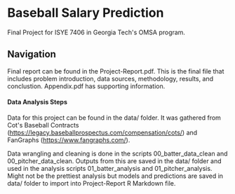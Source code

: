 # Baseball Salary Prediction
 
Final Project for ISYE 7406 in Georgia Tech's OMSA program.

## Navigation

Final report can be found in the Project-Report.pdf. This is the final file that includes problem introduction, data sources, methodology, results, and conclustion. Appendix.pdf has supporting information.

#### Data Analysis Steps

Data for this project can be found in the data/ folder. It was gathered from Cot's Baseball Contracts (https://legacy.baseballprospectus.com/compensation/cots/) and FanGraphs (https://www.fangraphs.com/). 

Data wrangling and cleaning is done in the scripts 00_batter_data_clean and 00_pitcher_data_clean. Outputs from this are saved in the data/ folder and used in the analysis scripts 01_batter_analysis and 01_pitcher_analysis. Might not be the prettiest analysis but models and predictions are saved in data/ folder to import into Project-Report R Markdown file. 
